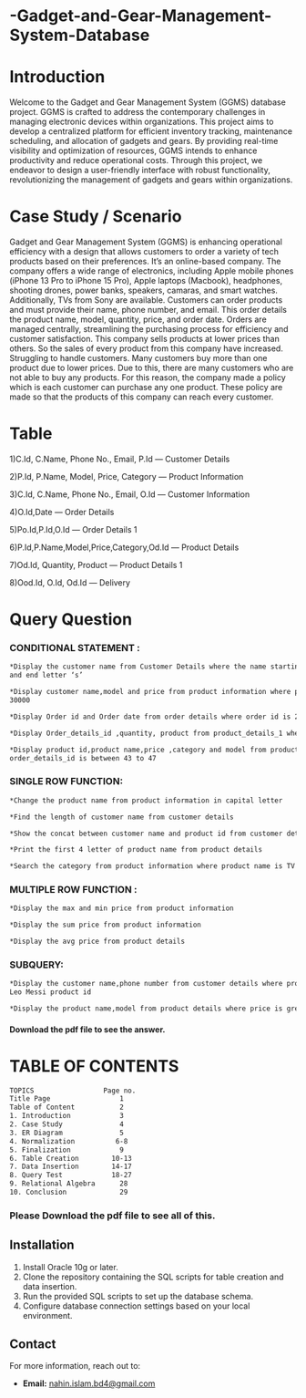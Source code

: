 # -Gadget-and-Gear-Management-System-Database

# Introduction

Welcome to the Gadget and Gear Management System (GGMS) 
database project. GGMS is crafted to address the contemporary 
challenges in managing electronic devices within organizations. This 
project aims to develop a centralized platform for efficient inventory 
tracking, maintenance scheduling, and allocation of gadgets and gears. 
By providing real-time visibility and optimization of resources, GGMS 
intends to enhance productivity and reduce operational costs. Through 
this project, we endeavor to design a user-friendly interface with robust 
functionality, revolutionizing the management of gadgets and gears 
within organizations.

# Case Study / Scenario

Gadget and Gear Management System (GGMS) is enhancing operational 
efficiency with a design that allows customers to order a variety of tech products 
based on their preferences. It’s an online-based company.
The company offers a wide range of electronics, including Apple mobile phones 
(iPhone 13 Pro to iPhone 15 Pro), Apple laptops (Macbook), headphones, shooting 
drones, power banks, speakers, camaras, and smart watches. Additionally, TVs 
from Sony are available. Customers can order products and must provide their 
name, phone number, and email. 
This order details the product name, model, quantity, price, and order date. Orders 
are managed centrally, streamlining the purchasing process for efficiency and 
customer satisfaction. This company sells products at lower prices than others. So 
the sales of every product from this company have increased. Struggling to handle 
customers. Many customers buy more than one product due to lower prices. Due to 
this, there are many customers who are not able to buy any products.
For this reason, the company made a policy which is each customer can purchase 
any one product. These policy are made so that the products of this company can 
reach every customer.

# Table
1)C.Id, C.Name, Phone No., Email, P.Id — Customer Details

2)P.Id, P.Name, Model, Price, Category — Product Information

3)C.Id, C.Name, Phone No., Email, O.Id — Customer Information

4)O.Id,Date — Order Details

5)Po.Id,P.Id,O.Id — Order Details 1

6)P.Id,P.Name,Model,Price,Category,Od.Id — Product Details

7)Od.Id, Quantity, Product — Product Details 1

8)Ood.Id, O.Id, Od.Id — Delivery


# Query Question
### CONDITIONAL STATEMENT :
```bash
*Display the customer name from Customer Details where the name starting letter ‘A’ 
and end letter ‘s’

*Display customer name,model and price from product information where price is less than 
30000

*Display Order id and Order date from order details where order id is 230

*Display Order_details_id ,quantity, product from product_details_1 where quantity is equal to 3

*Display product id,product name,price ,category and model from product details where 
order_details_id is between 43 to 47
```
### SINGLE ROW FUNCTION:
```bash
*Change the product name from product information in capital letter

*Find the length of customer name from customer details

*Show the concat between customer name and product id from customer details

*Print the first 4 letter of product name from product details

*Search the category from product information where product name is TV and find the location of ‘H’
```
### MULTIPLE ROW FUNCTION :
```bash
*Display the max and min price from product information

*Display the sum price from product information

*Display the avg price from product details
```
### SUBQUERY:
```bash
*Display the customer name,phone number from customer details where product id is greater than 
Leo Messi product id

*Display the product name,model from product details where price is greater than AirpodsMax price
```
#### Download the pdf file to see the answer. 

# TABLE OF CONTENTS 
```bash
TOPICS                 Page no.
Title Page                 1
Table of Content           2
1. Introduction            3
2. Case Study              4
3. ER Diagram              5
4. Normalization          6-8
5. Finalization            9
6. Table Creation        10-13
7. Data Insertion        14-17
8. Query Test            18-27
9. Relational Algebra      28
10. Conclusion             29 
```
###  Please Download the pdf file to see all of this. 


## Installation

1. Install Oracle 10g or later.
2. Clone the repository containing the SQL scripts for table creation and data insertion.
3. Run the provided SQL scripts to set up the database schema.
4. Configure database connection settings based on your local environment.


## Contact

For more information, reach out to:

- **Email:** [nahin.islam.bd4@gmail.com](mailto:nahin.islam.bd4@gmail.com)
